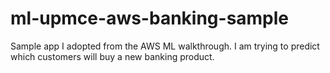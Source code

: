 # ml-upmce-aws-banking-sample
Sample app I adopted from the AWS ML walkthrough. I am trying to predict which customers will buy a new banking product.
